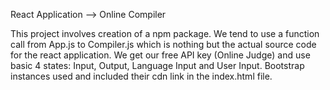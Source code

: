 React Application 
--> Online Compiler

This project involves creation of a npm package. We tend to use a function call from App.js to Compiler.js which is nothing but the actual source code for the react application.
We get our free API key (Online Judge) and use basic 4 states: Input, Output, Language Input and User Input.
Bootstrap instances used and included their cdn link in the index.html file.